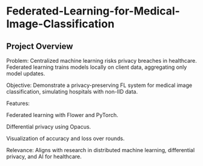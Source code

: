 # Federated-Learning-for-Medical-Image-Classification
## Project Overview





Problem: Centralized machine learning risks privacy breaches in healthcare. Federated learning trains models locally on client data, aggregating only model updates.



Objective: Demonstrate a privacy-preserving FL system for medical image classification, simulating hospitals with non-IID data.



Features:

Federated learning with Flower and PyTorch.



Differential privacy using Opacus.



Visualization of accuracy and loss over rounds.



Relevance: Aligns with research in distributed machine learning, differential privacy, and AI for healthcare.
